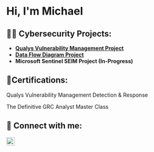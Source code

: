 <h1>Hi, I'm Michael </h1>

<h2>👨‍💻 Cybersecurity Projects:</h2>

- <b>[Qualys Vulnerability Management Project](https://github.com/PapaCyber/QualysHomeLab)</b>
- <b>[Data Flow Diagram Project](https://github.com/PapaCyber/AcmeDataFlowDiagram)</b>
- <b>Microsoft Sentinel  SEIM Project (In-Progress)</b>
<h2>📃Certifications:</h2>
Qualys Vulnerability Management Detection & Response

The Definitive GRC Analyst Master Class


<h2> 🤳 Connect with me:</h2>

[<img align="left" alt="JoshMadakor | LinkedIn" width="22px" src="https://cdn.jsdelivr.net/npm/simple-icons@v3/icons/linkedin.svg" />][linkedin]

[linkedin]: https://linkedin.com/in/michaelspapa

<!--
**PapaCyber/PapaCyber** is a ✨ _special_ ✨ repository because its `README.md` (this file) appears on your GitHub profile.

Here are some ideas to get you started:

- 🔭 I’m currently working on ...
- 🌱 I’m currently learning ...
- 👯 I’m looking to collaborate on ...
- 🤔 I’m looking for help with ...
- 💬 Ask me about ...
- 📫 How to reach me: ...
- 😄 Pronouns: ...
- ⚡ Fun fact: ...
-->
